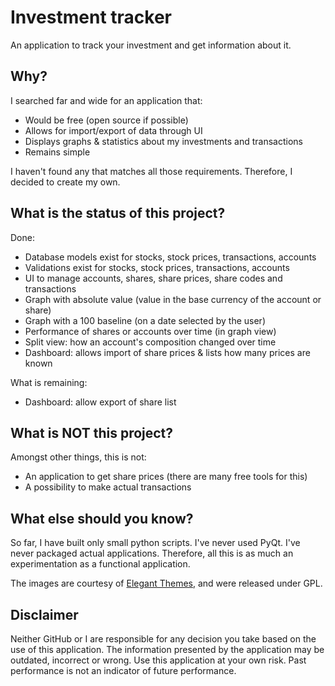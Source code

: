 # Investment tracker
An application to track your investment and get information about it.


## Why?
I searched far and wide for an application that:
- Would be free (open source if possible)
- Allows for import/export of data through UI
- Displays graphs & statistics about my investments and transactions
- Remains simple

I haven't found any that matches all those requirements. Therefore, I decided to create my own.


## What is the status of this project?

Done:
- Database models exist for stocks, stock prices, transactions, accounts
- Validations exist for stocks, stock prices, transactions, accounts
- UI to manage accounts, shares, share prices, share codes and transactions
- Graph with absolute value (value in the base currency of the account or share)
- Graph with a 100 baseline (on a date selected by the user)
- Performance of shares or accounts over time (in graph view)
- Split view: how an account's composition changed over time
- Dashboard: allows import of share prices & lists how many prices are known

What is remaining:
- Dashboard: allow export of share list

## What is NOT this project?

Amongst other things, this is not:
- An application to get share prices (there are many free tools for this)
- A possibility to make actual transactions

## What else should you know?

So far, I have built only small python scripts. I've never used PyQt. I've never packaged actual applications.
Therefore, all this is as much an experimentation as a functional application.

The images are courtesy of [Elegant Themes](https://www.elegantthemes.com/blog/freebie-of-the-week/beautiful-flat-icons-for-free), and were released under GPL.

## Disclaimer

Neither GitHub or I are responsible for any decision you take based on the use of this application. The information presented by the application may be outdated, incorrect or wrong. Use this application at your own risk.
Past performance is not an indicator of future performance.
